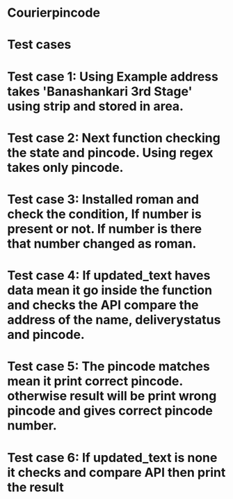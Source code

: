 # Courierpincode
# Test cases

# Test case 1: Using Example address takes 'Banashankari 3rd Stage' using strip and stored in area.
# Test case 2: Next function checking the state and pincode. Using regex takes only pincode.
# Test case 3: Installed roman and check the condition, If number is present or not. If number is there that number changed as roman.
# Test case 4: If updated_text haves data mean it go inside the function and checks the API compare the address of the name, deliverystatus and pincode.
# Test case 5: The pincode matches mean it print correct pincode. otherwise result will be print wrong pincode and gives correct pincode number.
# Test case 6: If updated_text is none it checks and compare API then print the result
